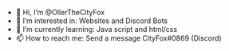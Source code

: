 - 👋 Hi, I’m @OllerTheCityFox
- 👀 I’m interested in: Websites and Discord Bots
- 🌱 I’m currently learning: Java script and html/css
- 📫 How to reach me: Send a message CityFox#0869 (Discord)

<!---
OllerTheCityFox/OllerTheCityFox is a ✨ special ✨ repository because its `README.md` (this file) appears on your GitHub profile.
You can click the Preview link to take a look at your changes.
--->
